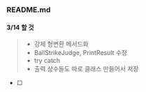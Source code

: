 ### README.md

#### 3/14 할 것
> -  강제 형변환 메서드화
> - BallStrikeJudge, PrintResult 수정
> - try catch
> - 출력 상수들도 따로 클래스 만들어서 저장

-[ ] 